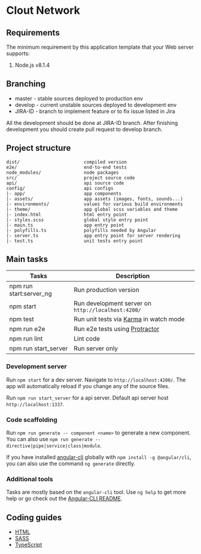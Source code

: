 Clout Network
=============


## Requirements

The minimum requirement by this application template that your Web server supports:

1. Node.js v8.1.4


## Branching

- master - stable sources deployed to production env
- develop - current unstable sources deployed to development env
- JIRA-ID - branch to implement feature or to fix issue listed in Jira

All the development should be done at JIRA-ID branch.
After finishing development you should create pull request to develop branch.


## Project structure

```
dist/                        compiled version
e2e/                         end-to-end tests
node_modules/                node packages
src/                         project source code
api/                         api source code
config/                      api configs 
|- app/                      app components
|- assets/                   app assets (images, fonts, sounds...)
|- environments/             values for various build environments
|- theme/                    app global scss variables and theme
|- index.html                html entry point
|- styles.scss               global style entry point
|- main.ts                   app entry point
|- polyfills.ts              polyfills needed by Angular
|- server.ts                 app entry point for server rendering
|- test.ts                   unit tests entry point
```


## Main tasks

Tasks                         | Description
------------------------------|---------------------------------------------------------------------------------------
npm run start:server_ng       | Run production version
npm start                     | Run development server on `http://localhost:4200/`
npm test                      | Run unit tests via [Karma](https://karma-runner.github.io) in watch mode
npm run e2e                   | Run e2e tests using [Protractor](http://www.protractortest.org)
npm run lint                  | Lint code
npm run start_server          | Run server only


### Development server

Run `npm start` for a dev server. Navigate to `http://localhost:4200/`. The app will automatically reload if you change
any of the source files.

Run `npm run start_server` for a api server. Default api server host `http://localhost:1337`. 


### Code scaffolding

Run `npm run generate -- component <name>` to generate a new component. You can also use
`npm run generate -- directive|pipe|service|class|module`.

If you have installed [angular-cli](https://github.com/angular/angular-cli) globally with `npm install -g @angular/cli`,
you can also use the command `ng generate` directly.


### Additional tools

Tasks are mostly based on the `angular-cli` tool. Use `ng help` to get more help or go check out the
[Angular-CLI README](https://github.com/angular/angular-cli).


## Coding guides

- [HTML](docs/coding-guides/html.md)
- [SASS](docs/coding-guides/sass.md)
- [TypeScript](docs/coding-guides/typescript.md)
